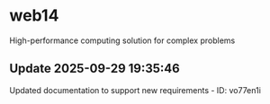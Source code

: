 # web14
High-performance computing solution for complex problems

## Update 2025-09-29 19:35:46
Updated documentation to support new requirements - ID: vo77en1i

